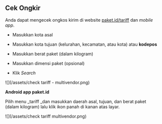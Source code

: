## Cek Ongkir

Anda dapat mengecek ongkos kirim di website [paket.id/tariff](/paket.id/tariff) dan _mobile app_.

* Masukkan kota asal

* Masukkan kota tujuan \(kelurahan, kecamatan, atau kota\) atau **kodepos**

* Masukkan berat paket \(dalam kilogram\)

* Masukkan dimensi paket \(opsional\)

* Klik _Search_

![](/assets/check tariff - multivendor.png)

**Android app paket.id**

Pilih menu _tariff _dan masukkan daerah asal, tujuan, dan berat paket \(dalam kilogram\) lalu klik ikon panah di kanan atas layar.

![](/assets/check tariff multivendor.png)

